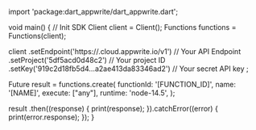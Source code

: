 import 'package:dart_appwrite/dart_appwrite.dart';

void main() { // Init SDK
  Client client = Client();
  Functions functions = Functions(client);

  client
    .setEndpoint('https://<REGION>.cloud.appwrite.io/v1') // Your API Endpoint
    .setProject('5df5acd0d48c2') // Your project ID
    .setKey('919c2d18fb5d4...a2ae413da83346ad2') // Your secret API key
  ;

  Future result = functions.create(
    functionId: '[FUNCTION_ID]',
    name: '[NAME]',
    execute: ["any"],
    runtime: 'node-14.5',
  );

  result
    .then((response) {
      print(response);
    }).catchError((error) {
      print(error.response);
  });
}
